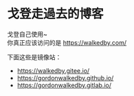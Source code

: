 # 戈登走過去的博客
戈登自己使用~   
你真正应该访问的是 https://walkedby.com/  

下面这些是镜像站：   
- https://walkedby.gitee.io/
- https://gordonwalkedby.github.io/
- https://gordonwalkedby.gitlab.io/

